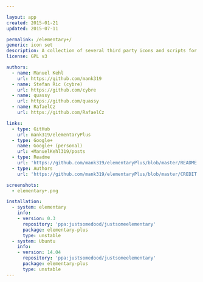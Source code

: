 ```yaml
---

layout: app
created: 2015-01-21
updated: 2015-07-11

permalink: /elementary+/
generic: icon set
description: A collection of several third party icons and scripts for panel indicators as an addition to the default icon theme.
license: GPL v3

authors:
  - name: Manuel Kehl
    url: https://github.com/mank319
  - name: Stefan Ric (cybre)
    url: https://github.com/cybre
  - name: quassy
    url: https://github.com/quassy
  - name: RafaelCz
    url: https://github.com/RafaelCz

links:
  - type: GitHub
    url: mank319/elementaryPlus
  - type: Google+
    name: Google+ (personal)
    url: +ManuelKehl319/posts
  - type: Readme
    url: 'https://github.com/mank319/elementaryPlus/blob/master/README.md'
  - type: Authors
    url: 'https://github.com/mank319/elementaryPlus/blob/master/CREDIT.csv'

screenshots:
  - elementary+.png

installation:
  - system: elementary
    info:
    - version: 0.3
      repository: 'ppa:justsomedood/justsomeelementary'
      package: elementary-plus
      type: unstable
  - system: Ubuntu
    info:
    - version: 14.04
      repository: 'ppa:justsomedood/justsomeelementary'
      package: elementary-plus
      type: unstable
---
```

